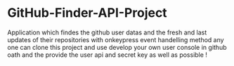 # GitHub-Finder-API-Project
Application which findes the github user datas and the fresh and last updates of their repositories with onkeypress event handelling method any one can clone this project and use
develop your own user console in github oath 
and the provide the user api and secret key as well as possible !
